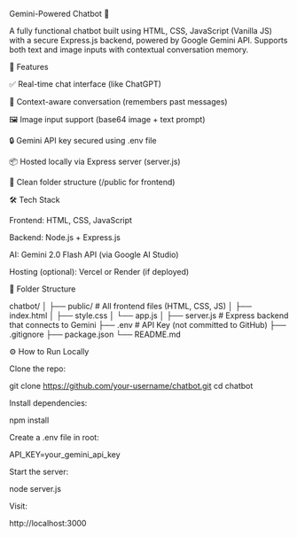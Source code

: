 Gemini-Powered Chatbot 💬

A fully functional chatbot built using HTML, CSS, JavaScript (Vanilla JS) with a secure Express.js backend, powered by Google Gemini API. Supports both text and image inputs with contextual conversation memory.

🚀 Features

✅ Real-time chat interface (like ChatGPT)

🧠 Context-aware conversation (remembers past messages)

🖼️ Image input support (base64 image + text prompt)

🔒 Gemini API key secured using .env file

📦 Hosted locally via Express server (server.js)

📁 Clean folder structure (/public for frontend)

🛠️ Tech Stack

Frontend: HTML, CSS, JavaScript

Backend: Node.js + Express.js

AI: Gemini 2.0 Flash API (via Google AI Studio)

Hosting (optional): Vercel or Render (if deployed)

📂 Folder Structure

chatbot/
│
├── public/ # All frontend files (HTML, CSS, JS)
│ ├── index.html
│ ├── style.css
│ └── app.js
│
├── server.js # Express backend that connects to Gemini
├── .env # API Key (not committed to GitHub)
├── .gitignore
├── package.json
└── README.md

⚙️ How to Run Locally

Clone the repo:

git clone https://github.com/your-username/chatbot.git
cd chatbot

Install dependencies:

npm install

Create a .env file in root:

API_KEY=your_gemini_api_key

Start the server:

node server.js

Visit:

http://localhost:3000
